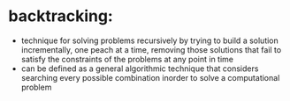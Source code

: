 # backtracking:
- technique for solving problems recursively by trying to build a solution incrementally, one peach at a time, removing those solutions that fail to satisfy the constraints of the problems at any point in time 
- can be defined as a general algorithmic technique that considers searching every possible combination inorder to solve a computational problem
